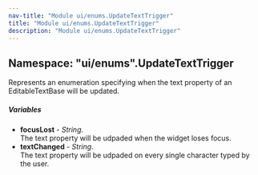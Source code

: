 ```yaml
---
nav-title: "Module ui/enums.UpdateTextTrigger"
title: "Module ui/enums.UpdateTextTrigger"
description: "Module ui/enums.UpdateTextTrigger"
---
```

## Namespace: "ui/enums".UpdateTextTrigger
Represents an enumeration specifying when the text property of an EditableTextBase will be updated.

##### Variables
 - **focusLost** - _String_.    
  The text property will be udpaded when the widget loses focus.
 - **textChanged** - _String_.    
  The text property will be udpaded on every single character typed by the user.